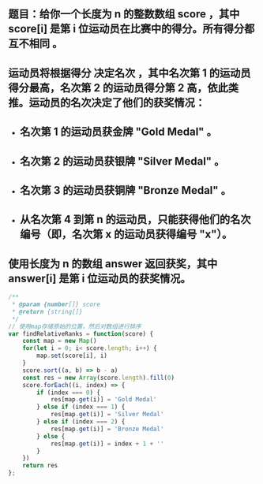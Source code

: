 ## 题目：给你一个长度为 n 的整数数组 score ，其中 score[i] 是第 i 位运动员在比赛中的得分。所有得分都 互不相同 。
## 运动员将根据得分 决定名次 ，其中名次第 1 的运动员得分最高，名次第 2 的运动员得分第 2 高，依此类推。运动员的名次决定了他们的获奖情况：
- ## 名次第 1 的运动员获金牌 "Gold Medal" 。
- ## 名次第 2 的运动员获银牌 "Silver Medal" 。
- ## 名次第 3 的运动员获铜牌 "Bronze Medal" 。
- ## 从名次第 4 到第 n 的运动员，只能获得他们的名次编号（即，名次第 x 的运动员获得编号 "x"）。
## 使用长度为 n 的数组 answer 返回获奖，其中 answer[i] 是第 i 位运动员的获奖情况。

```js
/**
 * @param {number[]} score
 * @return {string[]}
 */
// 使用map存储原始的位置，然后对数组进行排序
var findRelativeRanks = function(score) {
    const map = new Map()
    for(let i = 0; i< score.length; i++) {
        map.set(score[i], i)
    }
    score.sort((a, b) => b - a)
    const res = new Array(score.length).fill(0)
    score.forEach((i, index) => {
        if (index === 0) {
            res[map.get(i)] = 'Gold Medal'
        } else if (index === 1) {
            res[map.get(i)] = 'Silver Medal'
        } else if (index === 2) {
            res[map.get(i)] = 'Bronze Medal'
        } else {
            res[map.get(i)] = index + 1 + ''
        }
    })
    return res
};
```
